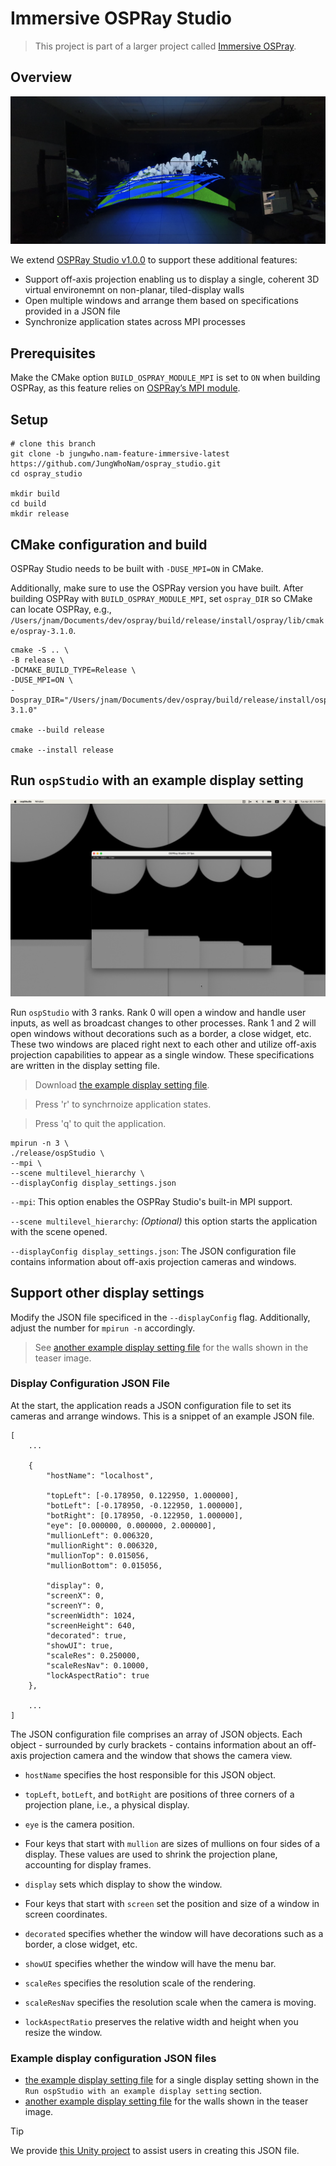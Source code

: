 # Immersive OSPRay Studio
> This project is part of a larger project called [Immersive OSPray](https://github.com/jungwhonam/ImmersiveOSPRay).

 ## Overview
![TACC Rattler](docs/sample/rattler.png)

We extend [OSPRay Studio v1.0.0](https://github.com/RenderKit/ospray-studio/releases/tag/v1.0.0) to support these additional features:
* Support off-axis projection enabling us to display a single, coherent 3D virtual environemnt on non-planar, tiled-display walls
* Open multiple windows and arrange them based on specifications provided in a JSON file
* Synchronize application states across MPI processes


## Prerequisites
Make the CMake option `BUILD_OSPRAY_MODULE_MPI` is set to `ON` when building OSPRay, as this feature relies on [OSPRay’s MPI module](https://github.com/RenderKit/ospray?tab=readme-ov-file#mpi-distributed-rendering).

## Setup
```shell
# clone this branch
git clone -b jungwho.nam-feature-immersive-latest https://github.com/JungWhoNam/ospray_studio.git
cd ospray_studio

mkdir build
cd build
mkdir release
```

## CMake configuration and build
OSPRay Studio needs to be built with `-DUSE_MPI=ON` in CMake.

Additionally, make sure to use the OSPRay version you have built. After building OSPRay with `BUILD_OSPRAY_MODULE_MPI`, set `ospray_DIR` so CMake can locate OSPRay, e.g., `/Users/jnam/Documents/dev/ospray/build/release/install/ospray/lib/cmake/ospray-3.1.0`.

```shell
cmake -S .. \
-B release \
-DCMAKE_BUILD_TYPE=Release \
-DUSE_MPI=ON \
-Dospray_DIR="/Users/jnam/Documents/dev/ospray/build/release/install/ospray/lib/cmake/ospray-3.1.0"

cmake --build release

cmake --install release
```

## Run `ospStudio` with an example display setting
![example](./docs/sample/example.png)

Run `ospStudio` with 3 ranks. Rank 0 will open a window and handle user inputs, as well as broadcast changes to other processes. Rank 1 and 2 will open windows without decorations such as a border, a close widget, etc. These two windows are placed right next to each other and utilize off-axis projection capabilities to appear as a single window. These specifications are written in the display setting file.

> Download [the example display setting file](./docs/sample//display_settings.json).

> Press 'r' to synchrnoize application states. 

> Press 'q' to quit the application.

```shell
mpirun -n 3 \
./release/ospStudio \
--mpi \
--scene multilevel_hierarchy \
--displayConfig display_settings.json
```

```--mpi```: This option enables the OSPRay Studio's built-in MPI support.

```--scene multilevel_hierarchy```: *(Optional)* this option starts the application with the scene opened.

````--displayConfig display_settings.json````: The JSON configuration file contains information about off-axis projection cameras and windows.

## Support other display settings
Modify the JSON file specificed in the `--displayConfig` flag. Additionally, adjust the number for `mpirun -n` accordingly.

> See [another example display setting file](./docs/sample/rattler.json) for the walls shown in the teaser image.

### Display Configuration JSON File

At the start, the application reads a JSON configuration file to set its cameras and arrange windows. This is a snippet of an example JSON file. 

```
[
    ...

    {
		"hostName": "localhost",
	
		"topLeft": [-0.178950, 0.122950, 1.000000],
		"botLeft": [-0.178950, -0.122950, 1.000000],
		"botRight": [0.178950, -0.122950, 1.000000],
		"eye": [0.000000, 0.000000, 2.000000],
		"mullionLeft": 0.006320,
		"mullionRight": 0.006320,
		"mullionTop": 0.015056,
		"mullionBottom": 0.015056,
	
		"display": 0,
		"screenX": 0,
		"screenY": 0,
		"screenWidth": 1024,
		"screenHeight": 640,
		"decorated": true,
		"showUI": true,
		"scaleRes": 0.250000,
		"scaleResNav": 0.10000,
		"lockAspectRatio": true
	},

    ...
]
```

The JSON configuration file comprises an array of JSON objects. Each object - surrounded by curly brackets - contains information about an off-axis projection camera and the window that shows the camera view.
- ```hostName``` specifies the host responsible for this JSON object. 
- ```topLeft```, ```botLeft```, and ```botRight``` are positions of three corners of a projection plane, i.e., a physical display.
- ```eye``` is the camera position. 
- Four keys that start with ```mullion``` are sizes of mullions on four sides of a display. These values are used to shrink the projection plane, accounting for display frames.  
- ```display``` sets which display to show the window.
- Four keys that start with ```screen``` set the position and size of a window in screen coordinates.

- `decorated` specifies whether the window will have decorations such as a border, a close widget, etc. 
- `showUI` specifies whether the window will have the menu bar.
- `scaleRes` specifies the resolution scale of the rendering. 
- `scaleResNav` specifies the resolution scale when the camera is moving.
- `lockAspectRatio` preserves the relative width and height when you resize the window.

### Example display configuration JSON files
* [the example display setting file](./docs/sample//display_settings.json) for a single display setting shown in the `Run ospStudio with an example display setting` section.
* [another example display setting file](./docs/sample/rattler.json) for the walls shown in the teaser image.

> [!TIP]
> We provide [this Unity project](https://github.com/JungWhoNam/ConfigurationGenerator) to assist users in creating this JSON file.